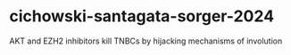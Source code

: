 # cichowski-santagata-sorger-2024
AKT and EZH2 inhibitors kill TNBCs by hijacking mechanisms of involution
